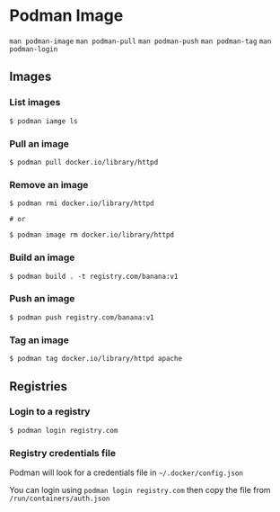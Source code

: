# Podman Image

`man podman-image` `man podman-pull` `man podman-push` `man podman-tag` `man podman-login`
## Images

### List images
```
$ podman iamge ls
```

### Pull an image
```
$ podman pull docker.io/library/httpd
```

### Remove an image
```
$ podman rmi docker.io/library/httpd

# or

$ podman image rm docker.io/library/httpd
```

### Build an image
```
$ podman build . -t registry.com/banana:v1
```

### Push an image
```
$ podman push registry.com/banana:v1
```

### Tag an image
```
$ podman tag docker.io/library/httpd apache
```

## Registries

### Login to a registry
```
$ podman login registry.com
```

### Registry credentials file

Podman will look for a credentials file in `~/.docker/config.json`

You can login using `podman login registry.com` then copy the file from `/run/containers/auth.json`




